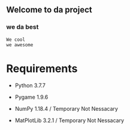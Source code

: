 ## Welcome to da project
### we da best
    We cool
    we awesome
# Requirements
  * Python 3.7.7

  * Pygame 1.9.6

  * NumPy 1.18.4 / Temporary Not Nessacary 

  * MatPlotLib 3.2.1 / Temporary Not Nessacary 






